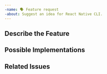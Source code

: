 ```yaml
---
-name: 🗣 Feature request
-about: Suggest an idea for React Native CLI.
---
```


## Describe the Feature
<!-- Describe the requested Feature -->

## Possible Implementations
<!-- Describe how to implement the feature -->

## Related Issues
<!-- Link related issues here -->
